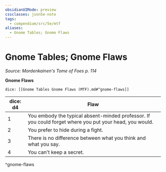 ```yaml
---
obsidianUIMode: preview
cssclasses: json5e-note
tags:
  - compendium/src/5e/mtf
aliases:
  - Gnome Tables; Gnome Flaws
---
```

# Gnome Tables; Gnome Flaws
*Source: Mordenkainen's Tome of Foes p. 114* 

**Gnome Flaws**

`dice: [[Gnome Tables Gnome Flaws (MTF).md#^gnome-flaws]]`

| dice: d4 | Flaw |
|----------|------|
| 1 | You embody the typical absent-minded professor. If you could forget where you put your head, you would. |
| 2 | You prefer to hide during a fight. |
| 3 | There is no difference between what you think and what you say. |
| 4 | You can't keep a secret. |
^gnome-flaws
